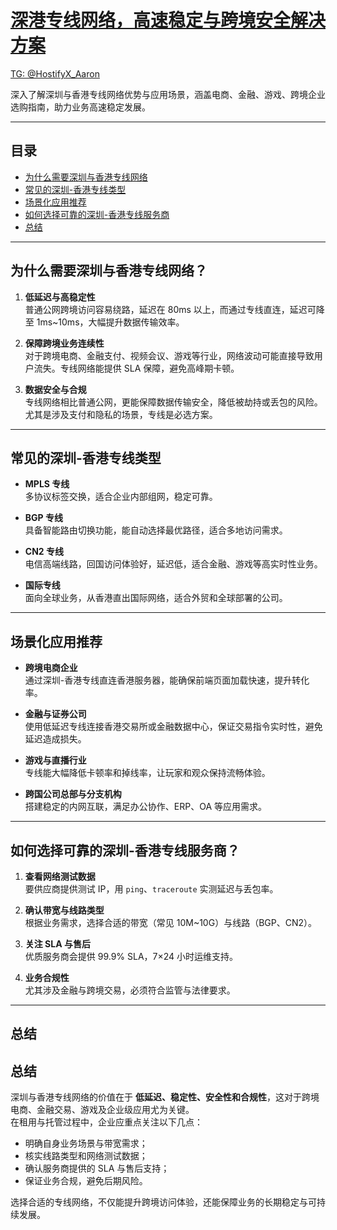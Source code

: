 # [深港专线网络，高速稳定与跨境安全解决方案](https://www.hostifyx.com/zh/hk-iepl/) 
[TG: @HostifyX_Aaron](https://t.me/HostifyX_Aaron)

深入了解深圳与香港专线网络优势与应用场景，涵盖电商、金融、游戏、跨境企业选购指南，助力业务高速稳定发展。

---

##  目录
- [为什么需要深圳与香港专线网络](#为什么需要深圳与香港专线网络)
- [常见的深圳-香港专线类型](#常见的深圳-香港专线类型)
- [场景化应用推荐](#场景化应用推荐)
- [如何选择可靠的深圳-香港专线服务商](#如何选择可靠的深圳-香港专线服务商)
- [总结](#总结)



---

## 为什么需要深圳与香港专线网络？

1. **低延迟与高稳定性**  
   普通公网跨境访问容易绕路，延迟在 80ms 以上，而通过专线直连，延迟可降至 1ms~10ms，大幅提升数据传输效率。  

2. **保障跨境业务连续性**  
   对于跨境电商、金融支付、视频会议、游戏等行业，网络波动可能直接导致用户流失。专线网络能提供 SLA 保障，避免高峰期卡顿。  

3. **数据安全与合规**  
   专线网络相比普通公网，更能保障数据传输安全，降低被劫持或丢包的风险。尤其是涉及支付和隐私的场景，专线是必选方案。  

---

## 常见的深圳-香港专线类型

- **MPLS 专线**  
  多协议标签交换，适合企业内部组网，稳定可靠。  

- **BGP 专线**  
  具备智能路由切换功能，能自动选择最优路径，适合多地访问需求。  

- **CN2 专线**  
  电信高端线路，回国访问体验好，延迟低，适合金融、游戏等高实时性业务。  

- **国际专线**  
  面向全球业务，从香港直出国际网络，适合外贸和全球部署的公司。  

---

## 场景化应用推荐

- **跨境电商企业**  
  通过深圳-香港专线直连香港服务器，能确保前端页面加载快速，提升转化率。  

- **金融与证券公司**  
  使用低延迟专线连接香港交易所或金融数据中心，保证交易指令实时性，避免延迟造成损失。  

- **游戏与直播行业**  
  专线能大幅降低卡顿率和掉线率，让玩家和观众保持流畅体验。  

- **跨国公司总部与分支机构**  
  搭建稳定的内网互联，满足办公协作、ERP、OA 等应用需求。  

---

## 如何选择可靠的深圳-香港专线服务商？

1. **查看网络测试数据**  
   要供应商提供测试 IP，用 `ping`、`traceroute` 实测延迟与丢包率。  

2. **确认带宽与线路类型**  
   根据业务需求，选择合适的带宽（常见 10M~10G）与线路（BGP、CN2）。  

3. **关注 SLA 与售后**  
   优质服务商会提供 99.9% SLA，7×24 小时运维支持。  

4. **业务合规性**  
   尤其涉及金融与跨境交易，必须符合监管与法律要求。  

---

## 总结

## 总结

深圳与香港专线网络的价值在于 **低延迟、稳定性、安全性和合规性**，这对于跨境电商、金融交易、游戏及企业级应用尤为关键。  
在租用与托管过程中，企业应重点关注以下几点：  

- 明确自身业务场景与带宽需求；  
- 核实线路类型和网络测试数据；  
- 确认服务商提供的 SLA 与售后支持；  
- 保证业务合规，避免后期风险。  

选择合适的专线网络，不仅能提升跨境访问体验，还能保障业务的长期稳定与可持续发展。

